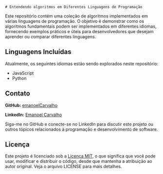     # Entendendo algoritmos em Diferentes Linguagens de Programação

Este repositório contém uma coleção de algoritmos implementados em várias linguagens de programação. O objetivo é demonstrar como os algoritmos fundamentais podem ser implementados em diferentes idiomas, fornecendo exemplos práticos e úteis para desenvolvedores que desejam aprender ou comparar diferentes linguagens.

## Linguagens Incluídas

Atualmente, os seguintes idiomas estão sendo explorados neste repositório:

- JavaScript
- Python

## Contato

**GitHub:** [emanoelCarvalho](https://github.com/emanoelCarvalho)

**LinkedIn:** [Emanoel Carvalho](https://www.linkedin.com/in/emanoelCarvalho/)

Siga-me no GitHub e conecte-se no LinkedIn para discutir este projeto ou outros tópicos relacionados à programação e desenvolvimento de software.

## Licença

Este projeto é licenciado sob a [Licença MIT](LICENSE), o que significa que você pode usar, modificar e distribuir o código, desde que mantenha a atribuição ao autor original. Veja o arquivo LICENSE para mais detalhes.
